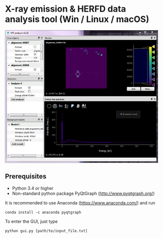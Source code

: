 # X-ray emission & HERFD data analysis tool (Win / Linux / macOS)

![alt text](https://github.com/flmiot/xes/blob/master/doc/screenshot.PNG)

## Prerequisites
-	Python 3.4 or higher
-	Non-standard python package PyQtGraph (http://www.pyqtgraph.org/)

It is recommended to use Anaconda (https://www.anaconda.com/) and run
```
conda install -c anaconda pyqtgraph
```

To enter the GUI, just type
```
python gui.py [path/to/input_file.txt]
```
